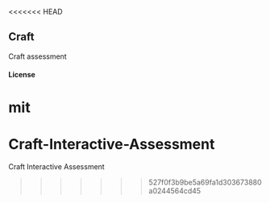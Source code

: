 <<<<<<< HEAD
## Craft

Craft assessment

#### License

mit
=======
# Craft-Interactive-Assessment
Craft Interactive Assessment
>>>>>>> 527f0f3b9be5a69fa1d303673880a0244564cd45
